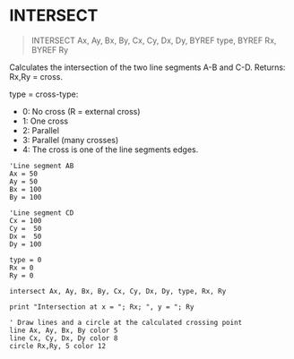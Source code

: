 # INTERSECT

> INTERSECT Ax, Ay, Bx, By, Cx, Cy, Dx, Dy, BYREF type, BYREF Rx, BYREF Ry

Calculates the intersection of the two line segments A-B and C-D. Returns: Rx,Ry = cross.

type = cross-type:

- 0: No cross (R = external cross)
- 1: One cross
- 2: Parallel
- 3: Parallel (many crosses)
- 4: The cross is one of the line segments edges.

```
'Line segment AB
Ax = 50
Ay = 50
Bx = 100
By = 100

'Line segment CD
Cx = 100
Cy =  50
Dx =  50
Dy = 100

type = 0
Rx = 0
Ry = 0

intersect Ax, Ay, Bx, By, Cx, Cy, Dx, Dy, type, Rx, Ry

print "Intersection at x = "; Rx; ", y = "; Ry

' Draw lines and a circle at the calculated crossing point
line Ax, Ay, Bx, By color 5
line Cx, Cy, Dx, Dy color 8
circle Rx,Ry, 5 color 12

```
